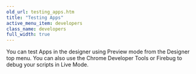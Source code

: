 ```yaml
---
old_url: testing_apps.htm
title: "Testing Apps"
active_menu_item: developers
class_name: developers
full_width: true
---
```



You can test Apps in the designer using Preview mode from the Designer top menu. You can also use the Chrome Developer Tools or Firebug to debug your scripts in Live Mode.

